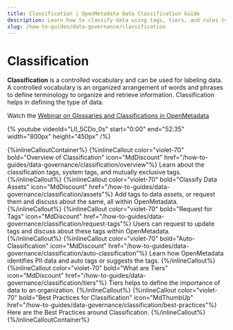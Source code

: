```yaml
---
title: Classification | OpenMetadata Data Classification Guide
description: Learn how to classify data using tags, tiers, and rules to improve governance, discovery, and sensitivity tracking.
slug: /how-to-guides/data-governance/classification
---
```


# Classification

**Classification** is a controlled vocabulary and can be used for labeling data. A controlled vocabulary is an organized arrangement of words and phrases to define terminology to organize and retrieve information. Classification helps in defining the type of data.

Watch the [Webinar on Glossaries and Classifications in OpenMetadata](https://www.youtube.com/watch?v=LII_5CDo_0s)

{%  youtube videoId="LII_5CDo_0s" start="0:00" end="52:35" width="800px" height="450px" /%}

{%inlineCalloutContainer%}
 {%inlineCallout
  color="violet-70"
  bold="Overview of Classification"
  icon="MdDiscount"
  href="/how-to-guides/data-governance/classification/overview"%}
  Learn about the classification tags, system tags, and mutually exclusive tags.
 {%/inlineCallout%}
 {%inlineCallout
  color="violet-70"
  bold="Classify Data Assets"
  icon="MdDiscount"
  href="/how-to-guides/data-governance/classification/assets"%}
  Add tags to data assets, or request them and discuss about the same, all within OpenMetadata.
 {%/inlineCallout%}
 {%inlineCallout
  color="violet-70"
  bold="Request for Tags"
  icon="MdDiscount"
  href="/how-to-guides/data-governance/classification/request-tags"%}
  Users can request to update tags and discuss about these tags within OpenMetadata.
 {%/inlineCallout%}
 {%inlineCallout
  color="violet-70"
  bold="Auto-Classification"
  icon="MdDiscount"
  href="/how-to-guides/data-governance/classification/auto-classification"%}
  Learn how OpenMetadata identifies PII data and auto tags or suggests the tags.
 {%/inlineCallout%}
 {%inlineCallout
  color="violet-70"
  bold="What are Tiers"
  icon="MdDiscount"
  href="/how-to-guides/data-governance/classification/tiers"%}
  Tiers helps to define the importance of data to an organization.
 {%/inlineCallout%}
 {%inlineCallout
  color="violet-70"
  bold="Best Practices for Classification"
  icon="MdThumbUp"
  href="/how-to-guides/data-governance/classification/best-practices"%}
  Here are the Best Practices around Classification.
 {%/inlineCallout%}
{%/inlineCalloutContainer%}